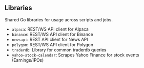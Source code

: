 ## Libraries

Shared Go libraries for usage across scripts and jobs.

- `alpaca`: REST/WS API client for Alpaca
- `binance`: REST/WS API client for Binance
- `newsapi`: REST API client for News API
- `polygon`: REST/WS API client for Polygon
- `traderdb`: Library for common traderdb queries
- `yahoo-stock-calendar`: Scrapes Yahoo Finance for stock events (Earnings/IPOs)
